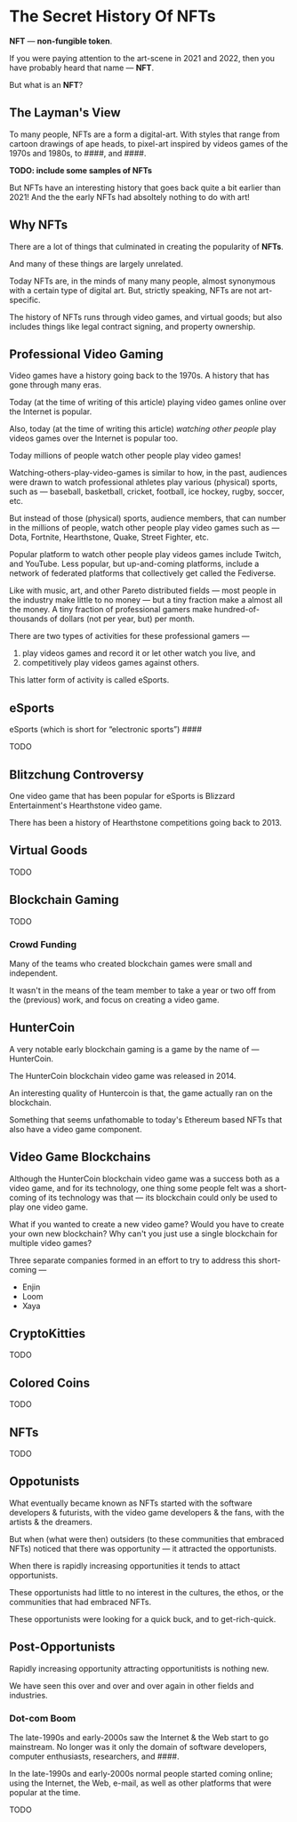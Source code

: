 # The Secret History Of NFTs

**NFT** — **non-fungible token**.

If you were paying attention to the art-scene in 2021 and 2022, then you have probably heard that name — **NFT**.

But what is an **NFT**?

## The Layman's View

To many people, NFTs are a form a digital-art.
With styles that range
from cartoon drawings of ape heads,
to pixel-art inspired by videos games of the 1970s and 1980s,
to ####,
and ####.

**TODO: include some samples of NFTs**

But NFTs have an interesting history that goes back quite a bit earlier than 2021!
And the the early NFTs had absoltely nothing to do with art!

## Why NFTs

There are a lot of things that culminated in creating the popularity of **NFTs**.

And many of these things are largely unrelated.

Today NFTs are, in the minds of many many people, almost synonymous with a certain type of digital art.
But, strictly speaking, NFTs are not art-specific.

The history of NFTs runs through video games, and virtual goods; but also includes things like legal contract signing, and property ownership.

## Professional Video Gaming

Video games have a history going back to the 1970s.
A history that has gone through many eras.

Today (at the time of writing of this article) playing video games online over the Internet is popular.

Also, today (at the time of writing this article) _watching other people_ play videos games over the Internet is popular too.

Today millions of people watch other people play video games!

Watching-others-play-video-games is similar to how, in the past, audiences were drawn to watch professional athletes play various (physical) sports, such as — baseball, basketball, cricket, football, ice hockey, rugby, soccer, etc.

But instead of those (physical) sports, audience members, that can number in the millions of people, watch other people play video games such as — Dota, Fortnite, Hearthstone, Quake, Street Fighter, etc.

Popular platform to watch other people play videos games include Twitch, and YouTube.
Less popular, but up-and-coming platforms, include a network of federated platforms that collectively get called the Fediverse.

Like with music, art, and other Pareto distributed fields — most people in the industry make little to no money — but a tiny fraction make a almost all the money. A tiny fraction of professional gamers make hundred-of-thousands of dollars (not per year, but) per month.

There are two types of activities for these professional gamers —

1. play videos games and record it or let other watch you live, and
2. competitively play videos games against others.

This latter form of activity is called eSports.

## eSports

eSports (which is short for “electronic sports”) ####

TODO

## Blitzchung Controversy

One video game that has been popular for eSports is Blizzard Entertainment's Hearthstone video game.

There has been a history of Hearthstone competitions going back to 2013.

## Virtual Goods

TODO

## Blockchain Gaming

TODO

### Crowd Funding

Many of the teams who created blockchain games were small and independent.

It wasn't in the means of the team member to take a year or two off from the (previous) work, and focus on creating a video game.

## HunterCoin

A very notable early blockchain gaming is a game by the name of — HunterCoin.

The HunterCoin blockchain video game was released in 2014.

An interesting quality of Huntercoin is that, the game actually ran on the blockchain.

Something that seems unfathomable to today's Ethereum based NFTs that also have a video game component. 

## Video Game Blockchains

Although the HunterCoin blockchain video game was a success both as a video game, and for its technology, one thing some people felt was a short-coming of its technology was that — its blockchain could only be used to play one video game.

What if you wanted to create a new video game?
Would you have to create your own new blockchain?
Why can't you just use a single blockchain for multiple video games?

Three separate companies formed in an effort to try to address this short-coming —

* Enjin
* Loom
* Xaya

## CryptoKitties

TODO

## Colored Coins

TODO

## NFTs

TODO

## Oppotunists

What eventually became known as NFTs started with the software developers & futurists, with the video game developers & the fans, with the artists & the dreamers.

But when (what were then) outsiders (to these communities that embraced NFTs) noticed that there was opportunity — it attracted the opportunists.

When there is rapidly increasing opportunities it tends to attact opportunists.

These opportunists had little to no interest in the cultures, the ethos, or the communities that had embraced NFTs.

These opportunists were looking for a quick buck, and to get-rich-quick.

## Post-Opportunists

Rapidly increasing opportunity attracting opportunitists is nothing new.

We have seen this over and over and over again in other fields and industries.

### Dot-com Boom

The late-1990s and early-2000s saw the Internet & the Web start to go mainstream.
No longer was it only the domain of software developers, computer enthusiasts, researchers, and ####.

In the late-1990s and early-2000s normal people started coming online; using the Internet, the Web, e-mail, as well as other platforms that were popular at the time.

TODO

